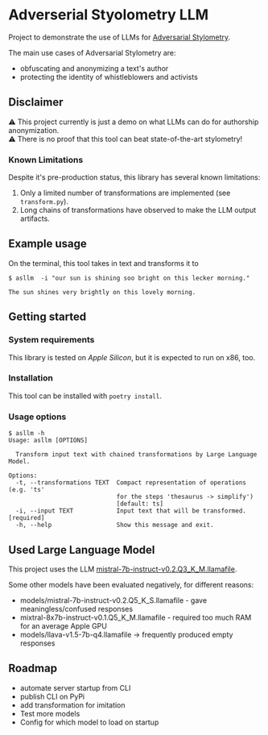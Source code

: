 # Adverserial Styolometry LLM

Project to demonstrate the use of LLMs for [Adversarial Stylometry](https://en.wikipedia.org/wiki/Adversarial_stylometry).

The main use cases of Adversarial Stylometry are:

* obfuscating and anonymizing a text's author
* protecting the identity of whistleblowers and activists

## Disclaimer

⚠️ This project currently is just a demo on what LLMs can do for authorship anonymization.<br>
⚠️ There is no proof that this tool can beat state-of-the-art stylometry!

### Known Limitations

Despite it's pre-production status, this library has several known limitations:

1. Only a limited number of transformations are implemented (see `transform.py`).
2. Long chains of transformations have observed to make the LLM output artifacts.

## Example usage

On the terminal, this tool takes in text and transforms it to 

```
$ asllm  -i "our sun is shining soo bright on this lecker morning."

The sun shines very brightly on this lovely morning.
```

## Getting started
### System requirements

This library is tested on *Apple Silicon*, but it is expected to run on x86, too.

### Installation

This tool can be installed with `poetry install`.

### Usage options

```
$ asllm -h
Usage: asllm [OPTIONS]

  Transform input text with chained transformations by Large Language Model.

Options:
  -t, --transformations TEXT  Compact representation of operations (e.g. 'ts'
                              for the steps 'thesaurus -> simplify')
                              [default: ts]
  -i, --input TEXT            Input text that will be transformed.  [required]
  -h, --help                  Show this message and exit.
```

## Used Large Language Model

This project uses the LLM [mistral-7b-instruct-v0.2.Q3_K_M.llamafile](https://huggingface.co/jartine/Mistral-7B-Instruct-v0.2-llamafile).

Some other models have been evaluated negatively, for different reasons:
* models/mistral-7b-instruct-v0.2.Q5_K_S.llamafile - gave meaningless/confused responses
* mixtral-8x7b-instruct-v0.1.Q5_K_M.llamafile - required too much RAM for an average Apple GPU
* models/llava-v1.5-7b-q4.llamafile -> frequently produced empty responses

## Roadmap
* automate server startup from CLI
* publish CLI on PyPi
* add transformation for imitation
* Test more models
* Config for which model to load on startup
